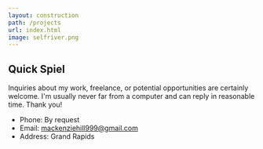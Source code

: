 ```yaml
---
layout: construction
path: /projects
url: index.html
image: selfriver.png
---
```


## Quick Spiel
Inquiries about my work, freelance, or potential opportunities are certainly welcome.  I'm usually never far from a computer and can reply in reasonable time.  Thank you!

* Phone: By request
* Email: mackenziehill999@gmail.com
* Address: Grand Rapids

